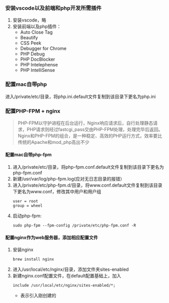 ### 安装vscode以及前端和php开发所需插件
1. 安装vscode，略
2. 安装前端以及php插件：
	- Auto Close Tag
	- Beautify
	- CSS Peek
	- Debugger for Chrome
	- PHP Debug
	- PHP DocBlocker
	- PHP Intelephense
	- PHP IntelliSense
### 配置mac自带php
进入/private/etc/目录，将php.ini.default文件复制到该目录下更名为php.ini
### 配置PHP-FPM + nginx
> PHP-FPM以守护进程在后台运行，Nginx响应请求后，自行处理静态请求，PHP请求则经过fastcgi_pass交由PHP-FPM处理，处理完毕后返回。 Nginx和PHP-FPM的组合，是一种稳定、高效的PHP运行方式，效率要比传统的Apache和mod_php高出不少
#### 配置mac自带php-fpm
1. 进入/private/etc/目录，将php-fpm.conf.default文件复制到该目录下更名为php-fpm.conf
2. 新建/usr/var/log/php-fpm.log(应对无日志目录的报错）
3. 进入/private/etc/php-fpm.d/目录，将www.conf.default文件复制到该目录下更名为www.conf，修改其中用户和用户组
	```
	user = root
	group = wheel
	```
4. 启动php-fpm:
	```
	sudo php-fpm --fpm-config /private/etc/php-fpm.conf -R
	```

#### 配置nginx作为web服务器，添加相应配置文件
1. 安装nginx
	```
	brew install nginx
	```
2. 进入/usr/local/etc/nginx/目录，添加文件夹sites-enabled
3. 新建nginx.conf配置文件，在default配置基础上，加入
	```
	include /usr/local/etc/nginx/sites-enabled/*;
	```
	- 表示引入刚创建的